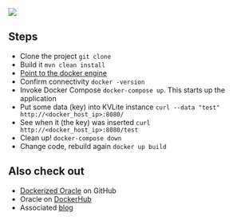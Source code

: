 ![](https://abhirockzz.files.wordpress.com/2016/09/oracle-nosql-jersey-dockercompose-sample-blog-logo.jpg)


## Steps ##

- Clone the project `git clone`
- Build it `mvn clean install`
- [Point to the docker engine](https://docs.docker.com/machine/reference/env/)
- Confirm connectivity `docker -version` 
- Invoke Docker Compose `docker-compose up`. This starts up the application
- Put some data (key) into KVLite instance `curl --data "test" http://<docker_host_ip>:8080/`
- See when it (the key) was inserted `curl http://<docker_host_ip>:8080/test`
- Clean up! `docker-compose down`
- Change code, rebuild again `docker up build`

## Also check out ##

- [Dockerized Oracle](https://github.com/oracle/docker-images) on GitHub
- Oracle on [DockerHub](https://hub.docker.com/u/oracle/)
- Associated [blog](https://abhirockzz.wordpress.com/2016/09/06/simple-sample-oracle-nosql-with-docker-compose)
